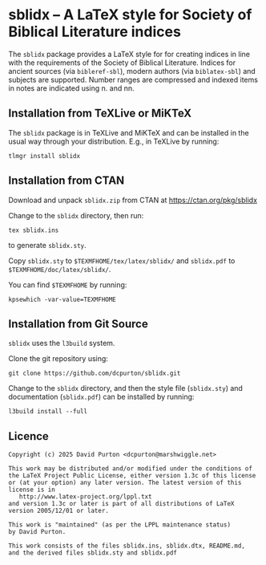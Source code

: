 # sblidx – A LaTeX style for Society of Biblical Literature indices

The `sblidx` package provides a LaTeX style for for creating indices in line
with the requirements of the Society of Biblical Literature. Indices for
ancient sources (via `bibleref-sbl`), modern authors (via `biblatex-sbl`) and
subjects are supported. Number ranges are compressed and indexed items in
notes are indicated using n. and nn.

## Installation from TeXLive or MiKTeX

The `sblidx` package is in TeXLive and MiKTeX and can be installed in the
usual way through your distribution. E.g., in TeXLive by running:

```
tlmgr install sblidx
```

## Installation from CTAN

Download and unpack `sblidx.zip` from CTAN at https://ctan.org/pkg/sblidx

Change to the `sblidx` directory, then run:

```
tex sblidx.ins
```

to generate `sblidx.sty`.

Copy `sblidx.sty` to `$TEXMFHOME/tex/latex/sblidx/` and `sblidx.pdf` to
`$TEXMFHOME/doc/latex/sblidx/`.

You can find `$TEXMFHOME` by running:

```
kpsewhich -var-value=TEXMFHOME
```

## Installation from Git Source

`sblidx` uses the `l3build` system.

Clone the git repository using:

```
git clone https://github.com/dcpurton/sblidx.git
```

Change to the `sblidx` directory, and then the style file (`sblidx.sty`) and
documentation (`sblidx.pdf`) can be installed by running:

```
l3build install --full
```

## Licence

```
Copyright (c) 2025 David Purton <dcpurton@marshwiggle.net>

This work may be distributed and/or modified under the conditions of
the LaTeX Project Public License, either version 1.3c of this license
or (at your option) any later version. The latest version of this
license is in
   http://www.latex-project.org/lppl.txt
and version 1.3c or later is part of all distributions of LaTeX
version 2005/12/01 or later.

This work is "maintained" (as per the LPPL maintenance status)
by David Purton.

This work consists of the files sblidx.ins, sblidx.dtx, README.md,
and the derived files sblidx.sty and sblidx.pdf
```
